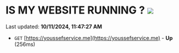 # IS MY WEBSITE RUNNING ? [![](https://img.shields.io/static/v1?label=Sponsor&message=%E2%9D%A4&logo=GitHub&color=%23fe8e86)](https://github.com/sponsors/Youssef-Lehmam)

Last updated: **10/11/2024, 11:47:27 AM**

- `GET` [https://youssefservice.me](https://youssefservice.me) - **Up** (256ms)
